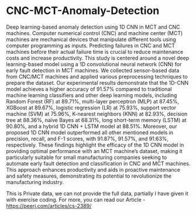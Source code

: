 # CNC-MCT-Anomaly-Detection
Deep learning-based anomaly detection using 1D CNN in MCT and CNC machines.
Computer numerical control (CNC) and machine center (MCT) machines are mechanical devices that manipulate different tools using computer programming as inputs. Predicting failures in CNC and MCT machines before their actual failure time is crucial to reduce maintenance costs and increase productivity. This study is centered around a novel deep learning-based model using a 1D convolutional neural network (CNN) for early fault detection in MCT machines. We collected sensor-based data from CNC/MCT machines and applied various preprocessing techniques to prepare the dataset. Our experimental results demonstrate that the 1D-CNN model achieves a higher accuracy of 91.57% compared to traditional machine learning classifiers and other deep learning models, including Random Forest (RF) at 89.71%, multi-layer perceptron (MLP) at 87.45%, XGBoost at 89.67%, logistic regression (LR) at 75.93%, support vector machine (SVM) at 75.96%, K-nearest neighbors (KNN) at 82.93%, decision tree at 88.36%, naïve Bayes at 68.31%, long short-term memory (LSTM) at 90.80%, and a hybrid 1D CNN + LSTM model at 88.51%. Moreover, our proposed 1D CNN model outperformed all other mentioned models in precision, recall, and F-1 scores, with 91.87%, 91.57%, and 91.63%, respectively. These findings highlight the efficacy of the 1D CNN model in providing optimal performance with an MCT machine’s dataset, making it particularly suitable for small manufacturing companies seeking to automate early fault detection and classification in CNC and MCT machines. This approach enhances productivity and aids in proactive maintenance and safety measures, demonstrating its potential to revolutionize the manufacturing industry.

This is Private data, we can not provide the full data, partially I have given it with exercise coding. For more, you can read our Article -  https://peerj.com/articles/cs-2389/
